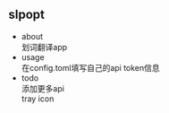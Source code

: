 ## slpopt
* about<br>
划词翻译app
* usage<br>
在config.toml填写自己的api token信息
* todo<br>
添加更多api<br>
tray icon
